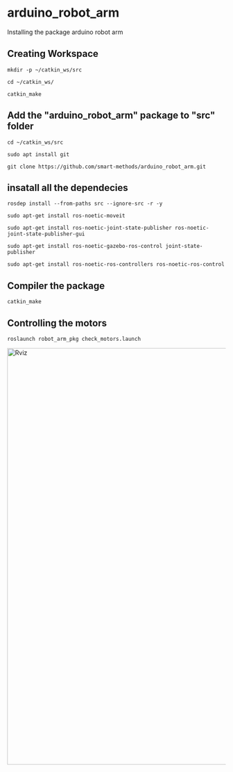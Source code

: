 # arduino_robot_arm
Installing the package arduino robot arm

## Creating Workspace 
```
mkdir -p ~/catkin_ws/src

cd ~/catkin_ws/

catkin_make

```

## Add the "arduino_robot_arm" package to "src" folder

```
cd ~/catkin_ws/src

sudo apt install git

git clone https://github.com/smart-methods/arduino_robot_arm.git 

```
## insatall all the dependecies
```
rosdep install --from-paths src --ignore-src -r -y

sudo apt-get install ros-noetic-moveit

sudo apt-get install ros-noetic-joint-state-publisher ros-noetic-joint-state-publisher-gui

sudo apt-get install ros-noetic-gazebo-ros-control joint-state-publisher

sudo apt-get install ros-noetic-ros-controllers ros-noetic-ros-control
```
## Compiler the package
```
catkin_make
```
## Controlling the motors
```
roslaunch robot_arm_pkg check_motors.launch
```
<img width="960" alt="Rviz" src="https://user-images.githubusercontent.com/108360083/183287976-ef818ac6-177e-4234-81fd-06e4428640db.png">



